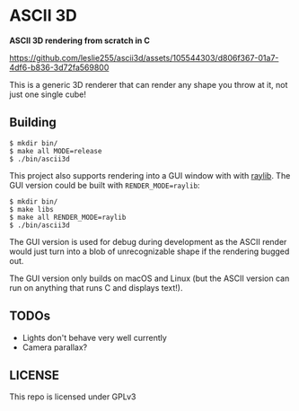 # ASCII 3D

**ASCII 3D rendering from scratch in C**

https://github.com/leslie255/ascii3d/assets/105544303/d806f367-01a7-4df6-b836-3d72fa569800

This is a generic 3D renderer that can render any shape you throw at it, not just one single cube!

## Building

```
$ mkdir bin/
$ make all MODE=release
$ ./bin/ascii3d
```

This project also supports rendering into a GUI window with with [raylib](https://github.com/raysan5/raylib).
The GUI version could be built with `RENDER_MODE=raylib`:

```
$ mkdir bin/
$ make libs
$ make all RENDER_MODE=raylib
$ ./bin/ascii3d
```

The GUI version is used for debug during development as the ASCII render would just turn into a blob of unrecognizable shape if the rendering bugged out.

The GUI version only builds on macOS and Linux (but the ASCII version can run on anything that runs C and displays text!).

## TODOs

- Lights don't behave very well currently
- Camera parallax?

## LICENSE

This repo is licensed under GPLv3
